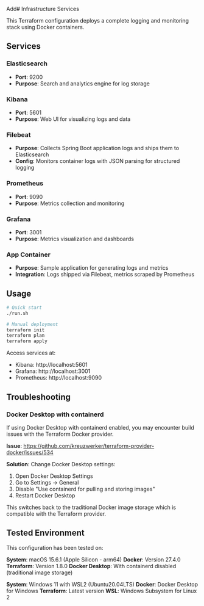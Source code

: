 Add# Infrastructure Services

This Terraform configuration deploys a complete logging and monitoring stack using Docker containers.

## Services

### **Elasticsearch**
- **Port**: 9200
- **Purpose**: Search and analytics engine for log storage

### **Kibana**
- **Port**: 5601
- **Purpose**: Web UI for visualizing logs and data

### **Filebeat**
- **Purpose**: Collects Spring Boot application logs and ships them to Elasticsearch
- **Config**: Monitors container logs with JSON parsing for structured logging

### **Prometheus**
- **Port**: 9090
- **Purpose**: Metrics collection and monitoring

### **Grafana**
- **Port**: 3001
- **Purpose**: Metrics visualization and dashboards

### **App Container**
- **Purpose**: Sample application for generating logs and metrics
- **Integration**: Logs shipped via Filebeat, metrics scraped by Prometheus

## Usage

```bash
# Quick start
./run.sh

# Manual deployment
terraform init
terraform plan
terraform apply
```

Access services at:
- Kibana: http://localhost:5601
- Grafana: http://localhost:3001
- Prometheus: http://localhost:9090

## Troubleshooting

### Docker Desktop with containerd

If using Docker Desktop with containerd enabled, you may encounter build issues with the Terraform Docker provider.

**Issue**: https://github.com/kreuzwerker/terraform-provider-docker/issues/534

**Solution**: Change Docker Desktop settings:
1. Open Docker Desktop Settings
2. Go to Settings → General
3. Disable "Use containerd for pulling and storing images"
4. Restart Docker Desktop

This switches back to the traditional Docker image storage which is compatible with the Terraform provider.

## Tested Environment

This configuration has been tested on:

**System**: macOS 15.6.1 (Apple Silicon - arm64)
**Docker**: Version 27.4.0
**Terraform**: Version 1.8.0
**Docker Desktop**: With containerd disabled (traditional image storage)

**System**: Windows 11 with WSL2 (Ubuntu20.04LTS)
**Docker**: Docker Desktop for Windows
**Terraform**: Latest version
**WSL**: Windows Subsystem for Linux 2